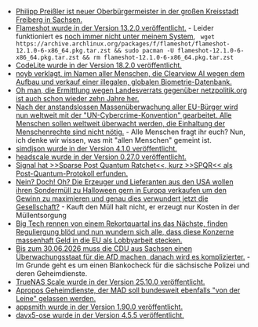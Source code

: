 * [Philipp Preißler ist neuer Oberbürgermeister in der großen Kreisstadt Freiberg in Sachsen.](https://www.mdr.de/nachrichten/sachsen/chemnitz/freiberg/ob-wahl-zweiter-wahlgang-preissler-gewinnt-100.html)
* [Flameshot wurde in der Version 13.2.0 veröffentlicht.](https://github.com/flameshot-org/flameshot/releases/tag/v13.2.0) - Leider funktioniert es [noch immer nicht unter meinem System](https://artodeto.bazzline.net/archives/23796-Die-KW-332025-im-Link-Rueckblick.html), ` wget https://archive.archlinux.org/packages/f/flameshot/flameshot-12.1.0-6-x86_64.pkg.tar.zst && sudo pacman -U flameshot-12.1.0-6-x86_64.pkg.tar.zst && rm flameshot-12.1.0-6-x86_64.pkg.tar.zst`
* [CodeLite wurde in der Version 18.2.0 veröffentlicht.](https://github.com/eranif/codelite/releases/tag/18.2.0)
* [noyb verklagt, im Namen aller Menschen, die Clearview AI wegen dem Aufbau und verkauf einer illegalen, globalen Biometrie-Datenbank.](https://noyb.eu/de/criminal-complaint-against-facial-recognition-company-clearview-ai)
* [Oh man, die Ermittlung wegen Landesverrats gegenüber netzpolitik.org ist auch schon wieder zehn Jahre her.](https://netzpolitik.org/2025/zehn-jahre-landesverrat-netzpolitischer-abend-zum-thema-pressefreiheit/)
* [Nach der anstandslossen Massenüberwachung aller EU-Bürger wird nun weltweit mit der "UN-Cybercrime-Konvention" gearbeitet. Alle Menschen sollen weltweit überwacht werden, die Einhaltung der Menschenrechte sind nicht nötig.](https://netzpolitik.org/2025/cybercrime-konvention-menschenrechtsverletzungen-ueber-grenzen-hinweg/) - Alle Menschen fragt ihr euch? Nun, ich denke wir wissen, was mit "allen Menschen" gemeint ist.
* [simdjson wurde in der Version 4.1.0 veröffentlicht.](https://github.com/simdjson/simdjson/releases/tag/v4.1.0)
* [headscale wurde in der Version 0.27.0 veröffentlicht.](https://github.com/juanfont/headscale/releases/tag/v0.27.0)
* [Signal hat >>Sparse Post Quantum Ratchet<<, kurz >>SPQR<< als Post-Quantum-Protokoll erfunden.](https://www.schneier.com/blog/archives/2025/10/signals-post-quantum-cryptographic-implementation.html)
* [Nein? Doch! Oh? Die Erzeuger und Lieferanten aus den USA wollen ihren Sondermüll zu Halloween gern in Europa verkaufen um den Gewinn zu maximieren und genau dies verwundert jetzt die Gesellschaft?](https://www.deutschlandfunk.de/halloween-grusel-fest-tradition-samhain-herkunft-100.html) - Kauft den Müll halt nicht, er erzeugt nur Kosten in der Müllentsorgung
* [Big Tech rennen von einem Rekortquartal ins das Nächste, finden Reguliergung blöd und nun wundern sich alle, dass diese Konzerne massenhaft Geld in die EU als Lobbyarbeit stecken.](https://netzpolitik.org/2025/gegen-regulierung-big-tech-steckt-so-viel-geld-in-eu-lobbyarbeit-wie-noch-nie/)
* [Bis zum 30.06.2026 muss die CDU aus Sachsen einen Überwachungsstaat für die AfD machen, danach wird es komplizierter.](https://netzpolitik.org/2025/saechsisches-polizeigesetz-polizeiwunschliste-auf-mehrheitssuche/) - Im Grunde geht es um einen Blankocheck für die sächsische Polizei und deren Geheimdienste.
* [TrueNAS Scale wurde in der Version 25.10.0 veröffentlicht.](https://www.truenas.com/blog/truenas-goldeye-25-10-release/)
* [Apropos Geheimdienste, der MAD soll bundesweit ebenfalls "von der Leine" gelassen werden.](https://netzpolitik.org/2025/neues-mad-gesetz-ein-militaergeheimdienst-wird-aufgeruestet/)
* [appsmith wurde in der Version 1.90.0 veröffentlicht.](https://github.com/appsmithorg/appsmith/releases/tag/v1.90)
* [davx5-ose wurde in der Version 4.5.5 veröffentlicht.](https://github.com/bitfireAT/davx5-ose/releases/tag/v4.5.5-ose)
